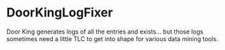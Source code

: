 # DoorKingLogFixer
Door King generates logs of all the entries and exists... but those logs sometimes need a little TLC to get into shape for various data mining tools.
